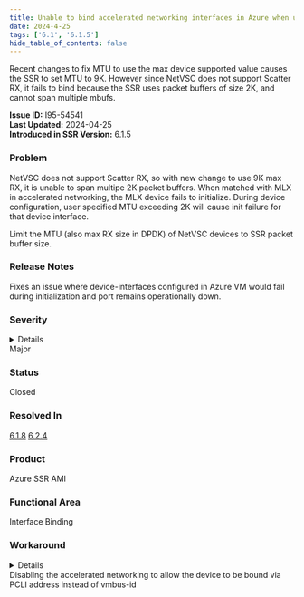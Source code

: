 ```yaml
---
title: Unable to bind accelerated networking interfaces in Azure when using vmbus-id
date: 2024-4-25
tags: ['6.1', '6.1.5']
hide_table_of_contents: false
---
```


Recent changes to fix MTU to use the max device supported value causes the SSR to set MTU to 9K. However since NetVSC does not support Scatter RX, it fails to bind because the SSR uses packet buffers of size 2K, and cannot span multiple mbufs.

<!-- truncate -->

**Issue ID:** I95-54541  
**Last Updated:** 2024-04-25  
**Introduced in SSR Version:** 6.1.5

### Problem
NetVSC does not support Scatter RX, so with new change to use 9K max RX, it is unable to span multipe 2K packet buffers. When matched with MLX in accelerated networking, the MLX device fails to initialize.
During device configuration, user specified MTU exceeding 2K will cause init failure for that device interface.

Limit the MTU (also max RX size in DPDK) of NetVSC devices to SSR packet buffer size.

### Release Notes
Fixes an issue where device-interfaces configured in Azure VM would fail during initialization and port remains operationally down.

### Severity
<details>
The potential impact of a software defect if encountered. Severity levels are:
* Critical: Could severely affect service, capacity/traffic, and maintenance capabilities. May have a prolonged impact to the entire system.
* Major: Could seriously affect system operation, maintenance, administration and related tasks.
* Minor: Would not significantly impair the functioning or affect service.
</details>
Major

### Status
Closed

### Resolved In
[6.1.8](../docs/release_notes_128t_6.1#release-618-15)
[6.2.4](../docs/release_notes_128t_6.2#release-624-14r2)

### Product
Azure SSR AMI

### Functional Area
Interface Binding

### Workaround
<details>
Juniper may provide a method to temporarily circumvent a problem; workarounds do not exist for all issues.
</details>
Disabling the accelerated networking to allow the device to be bound via PCLI address instead of vmbus-id